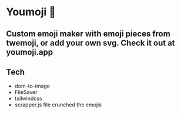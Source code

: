 # Youmoji 🤡
## Custom emoji maker with emoji pieces from twemoji, or add your own svg. Check it out at youmoji.app

## Tech
* dom-to-image
* FileSaver
* tailwindcss
* scrapper.js file crunched the emojis
